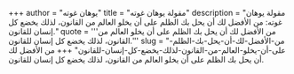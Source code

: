+++
author = "يوهان غوته"
title = "مقولة يوهان غوته"
description = "مقولة يوهان غوته: من الأفضل لك أن يحل بك الظلم على أن يخلو العالم من القانون، لذلك يخضع كل إنسان للقانون."
quote = '''من الأفضل لك أن يحل بك الظلم على أن يخلو العالم من القانون، لذلك يخضع كل إنسان للقانون.'''
slug = "من-الأفضل-لك-أن-يحل-بك-الظلم-على-أن-يخلو-العالم-من-القانون-لذلك-يخضع-كل-إنسان-للقانون"
+++
من الأفضل لك أن يحل بك الظلم على أن يخلو العالم من القانون، لذلك يخضع كل إنسان للقانون.
